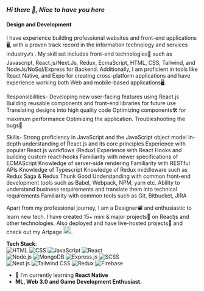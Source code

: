 ### *Hi there 👋, Nice to have you here*
#### Design and Development
I have experience building professional websites and front-end applications🖥, with a proven track record in the information technology and services industry✍️ . My skill set includes front-end technologies🏢 such as Javascript, React.js/Next.Js, Redux, EcmaScript, HTML, CSS, Tailwind, and NodeJs/NoSql/Express for Backend. Additionally, I am proficient in tools like React Native, and Expo for creating cross-platform applications and have experience working both Web and mobile-based applications🖥.

Responsibilities- Developing new user-facing features using React.js Building reusable components and front-end libraries for future use Translating designs into high quality code Optimizing components🛠️ for maximum performance Optimizing the application. Troubleshooting the bugs🐞

Skills- Strong proficiency in JavaScript and the JavaScript object model In-depth understanding of React.js and its core principles Experience with popular React.js workflows (Redux) Experience with React Hooks and building custom react-hooks Familiarity with newer specifications of ECMAScript Knowledge of server-side rendering Familiarity with RESTful APIs Knowledge of Typescript Knowledge of Redux middleware such as Redux Saga & Redux Thunk Good Understanding with common front-end development tools such as Babel, Webpack, NPM, yarn etc. Ability to understand business requirements and translate them into technical requirements Familiarity with common tools such as Git, Bitbucket, JIRA

Apart from my professional journey, I am a Designer📽 and enthusiastic to learn new tech. I have created 15+ mini & major projects💼 on Reactjs and other technologies. Also deployed and have live-hosted projects📝 and check out my Artpage [<img src='https://cdn.jsdelivr.net/npm/simple-icons@3.0.1/icons/instagram.svg' alt='instagram' height='20'>](https://www.instagram.com/artology.boom/).

**Tech Stack**:</br>
![HTML](https://img.shields.io/badge/HTML-239120?style=for-the-badge&logo=html5&logoColor=white)
![CSS](https://img.shields.io/badge/CSS-1572B6?style=for-the-badge&logo=css3&logoColor=white)
![JavaScript](https://img.shields.io/badge/JavaScript-F7DF1E?style=for-the-badge&logo=javascript&logoColor=black)
![React](https://img.shields.io/badge/React-20232A?style=for-the-badge&logo=react&logoColor=61DAFB)<Br>
![Node.js](https://img.shields.io/badge/Node.js-43853D?style=for-the-badge&logo=node-dot-js&logoColor=white)
![MongoDB](https://img.shields.io/badge/MongoDB-47A248?style=for-the-badge&logo=mongodb&logoColor=white)
![Express.js](https://img.shields.io/badge/Express.js-000000?style=for-the-badge&logo=express&logoColor=white)
![SCSS](https://img.shields.io/badge/SCSS-CC6699?style=for-the-badge&logo=sass&logoColor=white)<Br>
![Next.js](https://img.shields.io/badge/Next.js-000000?style=for-the-badge&logo=next.js&logoColor=white)
![Tailwind CSS](https://img.shields.io/badge/Tailwind_CSS-38B2AC?style=for-the-badge&logo=tailwind-css&logoColor=white)
![Redux](https://img.shields.io/badge/Redux-764ABC?style=for-the-badge&logo=redux&logoColor=white)
![Firebase](https://img.shields.io/badge/Firebase-FFCA28?style=for-the-badge&logo=firebase&logoColor=black)


- 🌱 I’m currently learning **React Native**
- **ML, Web 3.0 and Game Development Enthusiast.** 

